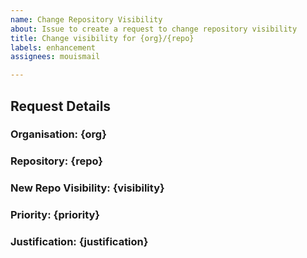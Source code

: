 ```yaml
---
name: Change Repository Visibility
about: Issue to create a request to change repository visibility
title: Change visibility for {org}/{repo}
labels: enhancement
assignees: mouismail

---
```


## Request Details


### Organisation: {org}

### Repository: {repo}

### New Repo Visibility: {visibility}

### Priority: {priority}

### Justification: {justification}
